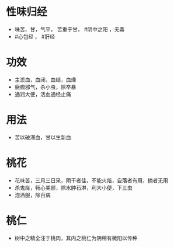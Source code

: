 # 性味归经
- 味苦、甘，气平， 苦重于甘， #阴中之阳 ，无毒
-  #心包经 ， #肝经 
# 功效
- 主淤血，血闭，血结，血燥
- 癥瘕邪气，杀小虫，除卒暴
- 通润大便，活血通经止痛
# 用法
- 苦以破滞血，甘以生新血
# 桃花
- 花味苦，三月三日采，阴干者佳，不能火焙，自落者有用，摘者无用
- 杀鬼疰，畅心美颜，除水肿石淋，利大小便，下三虫
- 泡酒服，除百病
# 桃仁
- 树中之精全注于桃肉，其内之桃仁为阴稍有微阳以传种